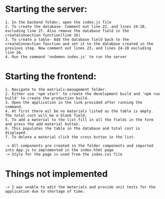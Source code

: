# Starting the server:
    1. In the backend folder, open the index.js file
    2. To create the database- Comment out line 22, and lines 24-28, excluding line 27. Also remove the database field in the createConnection function(line 16)
    3. To create a table- Add the database field back to the createConnection function and set it to the database created in the previous step. Now comment out lines 23, and lines 24-28 excluding line 26.
    4. Run the command 'nodemon index.js' to run the server

# Starting the frontend:
    1. Navigate to the matrials-management folder.
    2. Either use 'npm start' to create the development build and 'npm run build' to create the production build.
    3. Open the application in the link provided after running the command.
    4. At first there wil be no materials listed as the table is empty. The total cost will be a blank field.
    5. To add a material to the list fill in all the fields in the form and press the add material button.
    6. This populates the table in the database and total cost is displayed.
    7. To delete a material click the cross button in the list.

    -> All components are created in the folder components and imported into App.js to implemented in the index.html page
    -> Style for the page is used from the index.css file

# Things not implemented
    -> I was unable to edit the materials and provide unit tests for the application due to shortage of time.